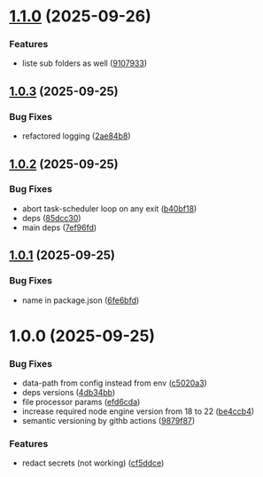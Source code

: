 # [1.1.0](https://github.com/kyromoto/paperless-gdrive-link/compare/v1.0.3...v1.1.0) (2025-09-26)


### Features

* liste sub folders as well ([9107933](https://github.com/kyromoto/paperless-gdrive-link/commit/9107933df0111bb34d972294afd3ba0a85f2191c))

## [1.0.3](https://github.com/kyromoto/paperless-gdrive-link/compare/v1.0.2...v1.0.3) (2025-09-25)


### Bug Fixes

* refactored logging ([2ae84b8](https://github.com/kyromoto/paperless-gdrive-link/commit/2ae84b89cc9463aa97cda49456db7456688b52a0))

## [1.0.2](https://github.com/kyromoto/paperless-gdrive-link/compare/v1.0.1...v1.0.2) (2025-09-25)


### Bug Fixes

* abort task-scheduler loop on any exit ([b40bf18](https://github.com/kyromoto/paperless-gdrive-link/commit/b40bf1804ea880a339223e2f68e96ab6c4bc428f))
* deps ([85dcc30](https://github.com/kyromoto/paperless-gdrive-link/commit/85dcc30d452bccd92ed2f4a1ea43bd84c73c6c64))
* main deps ([7ef96fd](https://github.com/kyromoto/paperless-gdrive-link/commit/7ef96fd75719b6283bb02aed1e806f52507444e9))

## [1.0.1](https://github.com/kyromoto/paperless-gdrive-link/compare/v1.0.0...v1.0.1) (2025-09-25)


### Bug Fixes

* name in package.json ([6fe6bfd](https://github.com/kyromoto/paperless-gdrive-link/commit/6fe6bfda22f74136d9b5159f3dc4924f81787dbc))

# 1.0.0 (2025-09-25)


### Bug Fixes

* data-path from config instead from env ([c5020a3](https://github.com/kyromoto/paperless-gdrive-link/commit/c5020a3166464ac6c80e0c56e9bd373ea8975c3e))
* deps versions ([4db34bb](https://github.com/kyromoto/paperless-gdrive-link/commit/4db34bba8e87b5d4cb3444af4b5ca6abc66f54e5))
* file processor params ([efd6cda](https://github.com/kyromoto/paperless-gdrive-link/commit/efd6cda3465715978ff886bbfb03496c26efeef6))
* increase required node engine version from 18 to 22 ([be4ccb4](https://github.com/kyromoto/paperless-gdrive-link/commit/be4ccb4a0c123275eab3fe2b7cf24ec9d15516e7))
* semantic versioning by githb actions ([9879f87](https://github.com/kyromoto/paperless-gdrive-link/commit/9879f873f294eb678d7efef5c3a8433be3b435d3))


### Features

* redact secrets (not working) ([cf5ddce](https://github.com/kyromoto/paperless-gdrive-link/commit/cf5ddcefcd9adecf4939f582680c917c3b73b8e1))
